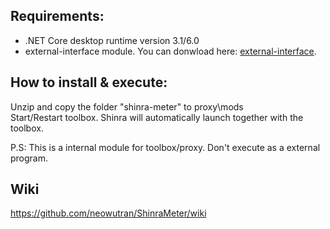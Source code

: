## Requirements: 
* .NET Core desktop runtime version 3.1/6.0
* external-interface module. You can donwload here: [external-interface](https://github.com/Ame-k/external-interface).

## How to install & execute:
Unzip and copy the folder "shinra-meter" to proxy\mods\
Start/Restart toolbox. Shinra will automatically launch together with the toolbox.

P.S: This is a internal module for toolbox/proxy. Don't execute as a external program.

## Wiki 
https://github.com/neowutran/ShinraMeter/wiki

